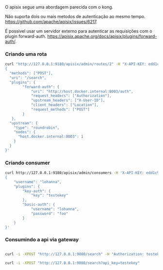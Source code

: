 O apisix segue uma abordagem parecida com o kong.

Não suporta dois ou mais metodos de autenticação ao mesmo tempo. https://github.com/apache/apisix/issues/6217.

É possivel usar um servidor externo para autenticar as requisições com o plugin forward-auth.
https://apisix.apache.org/docs/apisix/plugins/forward-auth/.


### Criando uma rota

```bash
curl "http://127.0.0.1:9180/apisix/admin/routes/2" -H "X-API-KEY: edd1c9f034335f136f87ad84b625c8f1" -X PUT -d '
{
  "methods": ["POST"],
  "uri": "/search",
  "plugins": {
        "forward-auth": {
            "uri": "http://host.docker.internal:8003/auth",
            "request_headers": ["Authorization"],
            "upstream_headers": ["X-User-ID"],
            "client_headers": ["Location"],
            "request_methods": ["POST"]
        }
   },
  "upstream": {
    "type": "roundrobin",
    "nodes": {
      "host.docker.internal:8003": 1
    }
  }
}'
```

### Criando consumer 

```bash
curl http://127.0.0.1:9180/apisix/admin/consumers -H 'X-API-KEY: edd1c9f034335f136f87ad84b625c8f1' -X PUT -d '
{
    "username": "lohanna",
    "plugins": {
        "key-auth": {
            "key": "testekey"
        },
        "basic-auth": {
            "username": "lohanna",
            "password": "foo"
        }
    }
}'
```

### Consumindo a api via gateway

```bash

curl -i -XPOST "http://127.0.0.1:9080/search" -H "Authorization: testekey"

curl -i -XPOST "http://127.0.0.1:9080/search?api_key=testekey"
```